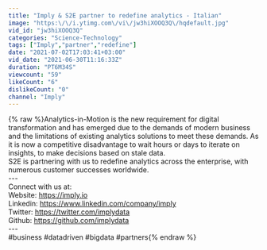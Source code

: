 ```yaml
---
title: "Imply & S2E partner to redefine analytics - Italian"
image: "https:\/\/i.ytimg.com\/vi\/jw3hiXOOQ3Q\/hqdefault.jpg"
vid_id: "jw3hiXOOQ3Q"
categories: "Science-Technology"
tags: ["Imply","partner","redefine"]
date: "2021-07-02T17:03:41+03:00"
vid_date: "2021-06-30T11:16:33Z"
duration: "PT6M34S"
viewcount: "59"
likeCount: "6"
dislikeCount: "0"
channel: "Imply"
---
```

{% raw %}Analytics-in-Motion is the new requirement for digital transformation and has emerged due to the demands of modern business and the limitations of existing analytics solutions to meet these demands. As it is now a competitive disadvantage to wait hours or days to iterate on insights, to make decisions based on stale data.<br />S2E is partnering with us to redefine analytics across the enterprise, with numerous customer successes worldwide.<br />---<br />Connect with us at:<br />Website: <a rel="nofollow" target="blank" href="https://imply.io">https://imply.io</a><br />Linkedin: <a rel="nofollow" target="blank" href="https://www.linkedin.com/company/imply">https://www.linkedin.com/company/imply</a><br />Twitter: <a rel="nofollow" target="blank" href="https://twitter.com/implydata">https://twitter.com/implydata</a><br />Github: <a rel="nofollow" target="blank" href="https://github.com/implydata">https://github.com/implydata</a><br />---<br />#business #datadriven #bigdata #partners{% endraw %}
